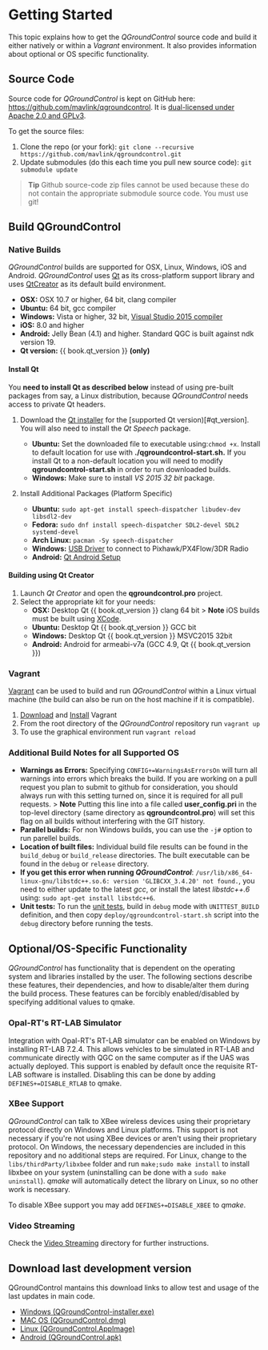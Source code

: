 # Getting Started

This topic explains how to get the *QGroundControl* source code and build it either natively or within a *Vagrant* environment. It also provides information about optional or OS specific functionality.

## Source Code

Source code for *QGroundControl* is kept on GitHub here: https://github.com/mavlink/qgroundcontrol. It is [dual-licensed under Apache 2.0 and GPLv3](https://github.com/mavlink/qgroundcontrol/blob/master/COPYING.md).

To get the source files:

1. Clone the repo (or your fork): ```git clone --recursive https://github.com/mavlink/qgroundcontrol.git```
2. Update submodules (do this each time you pull new source code): ```git submodule update```

> **Tip** Github source-code zip files cannot be used because these do not contain the appropriate submodule source code. You must use git!

## Build QGroundControl

### Native Builds

*QGroundControl* builds are supported for OSX, Linux, Windows, iOS and Android. *QGroundControl* uses [Qt](http://www.qt.io) as its cross-platform support library and uses [QtCreator](http://doc.qt.io/qtcreator/index.html) as its default build environment.

* **OSX:** OSX 10.7 or higher, 64 bit, clang compiler
* **Ubuntu:** 64 bit, gcc compiler
* **Windows:** Vista or higher, 32 bit, [Visual Studio 2015 compiler](http://www.visualstudio.com/downloads/download-visual-studio-vs#d-express-windows-desktop)
* **iOS:** 8.0 and higher
* **Android:** Jelly Bean (4.1) and higher. Standard QGC is built against ndk version 19.
* **Qt version:** {{ book.qt_version }} **(only)** <!-- NOTE {{ book.qt_version }} is set in the variabls section of gitbook file https://github.com/mavlink/qgc-dev-guide/blob/master/book.json -->

#### Install Qt

You **need to install Qt as described below** instead of using pre-built packages from say, a Linux distribution, because *QGroundControl* needs access to private Qt headers.

1. Download the [Qt installer](http://www.qt.io/download-open-source) for the [supported Qt version)[#qt_version]. You will also need to install the *Qt Speech* package.
    
    * **Ubuntu:** Set the downloaded file to executable using:`chmod +x`. Install to default location for use with **./qgroundcontrol-start.sh.** If you install Qt to a non-default location you will need to modify **qgroundcontrol-start.sh** in order to run downloaded builds.
    * **Windows:** Make sure to install *VS 2015 32 bit* package.

2. Install Additional Packages (Platform Specific)
    
    * **Ubuntu:** `sudo apt-get install speech-dispatcher libudev-dev libsdl2-dev`
    * **Fedora:** `sudo dnf install speech-dispatcher SDL2-devel SDL2 systemd-devel`
    * **Arch Linux:** `pacman -Sy speech-dispatcher`
    * **Windows:** [USB Driver](http://www.pixhawk.org/firmware/downloads) to connect to Pixhawk/PX4Flow/3DR Radio
    * **Android:** [Qt Android Setup](http://doc.qt.io/qt-5/androidgs.html)

#### Building using Qt Creator

1. Launch *Qt Creator* and open the **qgroundcontrol.pro** project.
2. Select the appropriate kit for your needs: 
    * **OSX:** Desktop Qt {{ book.qt_version }} clang 64 bit > **Note** iOS builds must be built using [XCode](http://doc.qt.io/qt-5/ios-support.html).
    * **Ubuntu:** Desktop Qt {{ book.qt_version }} GCC bit
    * **Windows:** Desktop Qt {{ book.qt_version }} MSVC2015 32bit
    * **Android:** Android for armeabi-v7a (GCC 4.9, Qt {{ book.qt_version }})

### Vagrant

[Vagrant](https://www.vagrantup.com/) can be used to build and run *QGroundControl* within a Linux virtual machine (the build can also be run on the host machine if it is compatible).

1. [Download](https://www.vagrantup.com/downloads.html) and [Install](https://www.vagrantup.com/docs/getting-started/) Vagrant
2. From the root directory of the *QGroundControl* repository run `vagrant up`
3. To use the graphical environment run `vagrant reload`

### Additional Build Notes for all Supported OS

* **Warnings as Errors:** Specifying `CONFIG+=WarningsAsErrorsOn` will turn all warnings into errors which breaks the build. If you are working on a pull request you plan to submit to github for consideration, you should always run with this setting turned on, since it is required for all pull requests. > **Note** Putting this line into a file called **user_config.pri** in the top-level directory (same directory as **qgroundcontrol.pro**) will set this flag on all builds without interfering with the GIT history.
* **Parallel builds:** For non Windows builds, you can use the `-j#` option to run parellel builds.
* **Location of built files:** Individual build file results can be found in the `build_debug` or `build_release` directories. The built executable can be found in the `debug` or `release` directory.
* **If you get this error when running *QGroundControl***: `/usr/lib/x86_64-linux-gnu/libstdc++.so.6: version 'GLIBCXX_3.4.20' not found.`, you need to either update to the latest *gcc*, or install the latest *libstdc++.6* using: `sudo apt-get install libstdc++6`.
* **Unit tests:** To run the [unit tests](../contribute/unit_tests.md), build in `debug` mode with `UNITTEST_BUILD` definition, and then copy `deploy/qgroundcontrol-start.sh` script into the `debug` directory before running the tests.

## Optional/OS-Specific Functionality

*QGroundControl* has functionality that is dependent on the operating system and libraries installed by the user. The following sections describe these features, their dependencies, and how to disable/alter them during the build process. These features can be forcibly enabled/disabled by specifying additional values to qmake.

### Opal-RT's RT-LAB Simulator

Integration with Opal-RT's RT-LAB simulator can be enabled on Windows by installing RT-LAB 7.2.4. This allows vehicles to be simulated in RT-LAB and communicate directly with QGC on the same computer as if the UAS was actually deployed. This support is enabled by default once the requisite RT-LAB software is installed. Disabling this can be done by adding `DEFINES+=DISABLE_RTLAB` to qmake.

### XBee Support

*QGroundControl* can talk to XBee wireless devices using their proprietary protocol directly on Windows and Linux platforms. This support is not necessary if you're not using XBee devices or aren't using their proprietary protocol. On Windows, the necessary dependencies are included in this repository and no additional steps are required. For Linux, change to the `libs/thirdParty/libxbee` folder and run `make;sudo make install` to install libxbee on your system (uninstalling can be done with a `sudo make uninstall`). *qmake* will automatically detect the library on Linux, so no other work is necessary.

To disable XBee support you may add `DEFINES+=DISABLE_XBEE` to *qmake*.

### Video Streaming

Check the [Video Streaming](https://github.com/mavlink/qgroundcontrol/tree/master/src/VideoStreaming) directory for further instructions.

## Download last development version

QGroundControl mantains this download links to allow test and usage of the last updates in main code.

* [Windows (QGroundControl-installer.exe)](https://s3-us-west-2.amazonaws.com/qgroundcontrol/builds/master/QGroundControl-installer.exe)
* [MAC OS (QGroundControl.dmg)](https://s3-us-west-2.amazonaws.com/qgroundcontrol/builds/master/QGroundControl.dmg)
* [Linux (QGroundControl.AppImage)](https://s3-us-west-2.amazonaws.com/qgroundcontrol/builds/master/QGroundControl.AppImage)
* [Android (QGroundControl.apk)](https://s3-us-west-2.amazonaws.com/qgroundcontrol/builds/master/QGroundControl.apk)